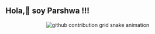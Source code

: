 ## Hola,👋 soy Parshwa !!!
                                                      

<p align="center">
  <img src="https://raw.githubusercontent.com/parshwa913/parshwa913/output/dist/snake.svg" alt="github contribution grid snake animation" />
</p>
<!--
**parshwa913/parshwa913** is a ✨ _special_ ✨ repository because its `README.md` (this file) appears on your GitHub profile.
  # Hola,👋 soy Parshwa!!!
Here are some ideas to get you started:

- 🔭 I’m currently working on ...
- 🌱 I’m currently learning ...
- 👯 I’m looking to collaborate on ...
- 🤔 I’m looking for help with ...
- 💬 Ask me about ...
- 📫 How to reach me: ...
- 😄 Pronouns: ...
- ⚡ Fun fact: ...
-->
<!--Leetcode Stats](https://leetcard.jacoblin.cool/parshwa913)
![LeetCode Stats](https://leetcard.jacoblin.cool/parshwa913?theme=wtf&font=Hanuman)
![Leetcode Stats](https://leetcard.jacoblin.cool/parshwa913?theme=wtf&font=Titillium%20Web)-->

